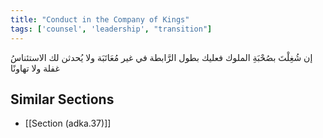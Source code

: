 ```yaml
---
title: "Conduct in the Company of Kings"
tags: ['counsel', 'leadership', "transition"]
---
```


 إن شُغِلْتَ بصُحْبَةِ الملوك فعليك بطول الرَّابطة في غير مُعَاتَبَة ولا يُحدثن لك الاستئناسُ غفلة ولا تهاونًا

## Similar Sections
- [[Section (adka.37)]]
